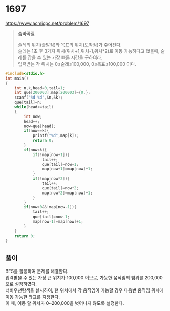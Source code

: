 # 1697
https://www.acmicpc.net/problem/1697
>**숨바꼭질**
>
>술레의 위치(출발점)와 목표의 위치(도착점)가 주어진다.<br>
>술레는 1초 후 3가지 위치(위치+1,위치-1,위치*2)로 이동 가능하다고 했을때, 술레를 잡을 수 있는 가장 빠른 시간을 구하여라.<br>
>입력받는 각 위치는 0≤술레≤100,000, 0≤목표≤100,000 이다.
```c
#include<stdio.h>
int main()
{
    int n,k,head=0,tail=1;
    int que[200003],map[200003]={0,};
    scanf("%d %d",&n,&k);
    que[tail]=n;
    while(head<=tail)
    {
        int now;
        head++;
        now=que[head];
        if(now==k){
            printf("%d",map[k]);
            return 0;
        }
        if(now<k){
            if(!map[now+1]){
                tail++;
                que[tail]=now+1;
                map[now+1]=map[now]+1;
            }
            if(!map[now*2]){
                tail++;
                que[tail]=now*2;
                map[now*2]=map[now]+1;
            }
        }
        if(now>0&&!map[now-1]){
            tail++;
            que[tail]=now-1;
            map[now-1]=map[now]+1;
        }
    }
    return 0;
}
```
## 풀이
BFS를 활용하여 문제를 해결한다.<br>
입력받을 수 있는 가장 큰 위치가 100,000 이므로, 가능한 움직임의 범위를 200,000으로 설정하였다.<br>
너비우선탐색을 실시하여, 현 위치에서 각 움직임이 가능할 경우 다음번 움직임 위치에 이동 가능한 좌표를 지정한다.<br>
이 때, 이동 할 위치가 0~200,000을 벗어나지 않도록 설정한다.
